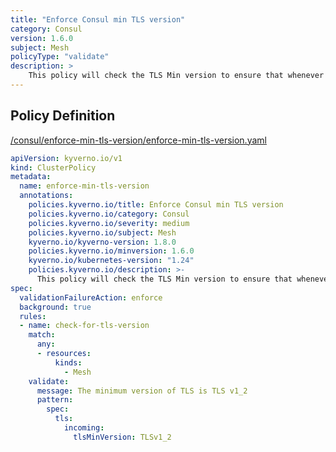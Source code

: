 ```yaml
---
title: "Enforce Consul min TLS version"
category: Consul
version: 1.6.0
subject: Mesh
policyType: "validate"
description: >
    This policy will check the TLS Min version to ensure that whenever the mesh is set, there is a minimum version of TLS set for all the service mesh proxies and this enforces that service mesh mTLS traffic uses TLS v1.2 or newer.
---
```


## Policy Definition
<a href="https://github.com/kyverno/policies/raw/main//consul/enforce-min-tls-version/enforce-min-tls-version.yaml" target="-blank">/consul/enforce-min-tls-version/enforce-min-tls-version.yaml</a>

```yaml
apiVersion: kyverno.io/v1
kind: ClusterPolicy
metadata:
  name: enforce-min-tls-version
  annotations:
    policies.kyverno.io/title: Enforce Consul min TLS version 
    policies.kyverno.io/category: Consul
    policies.kyverno.io/severity: medium
    policies.kyverno.io/subject: Mesh
    kyverno.io/kyverno-version: 1.8.0
    policies.kyverno.io/minversion: 1.6.0
    kyverno.io/kubernetes-version: "1.24"
    policies.kyverno.io/description: >-
      This policy will check the TLS Min version to ensure that whenever the mesh is set, there is a minimum version of TLS set for all the service mesh proxies and this enforces that service mesh mTLS traffic uses TLS v1.2 or newer.
spec:
  validationFailureAction: enforce
  background: true
  rules:
  - name: check-for-tls-version
    match:
      any:
      - resources:
          kinds:
            - Mesh
    validate:
      message: The minimum version of TLS is TLS v1_2
      pattern:
        spec:
          tls:
            incoming:
              tlsMinVersion: TLSv1_2

```
